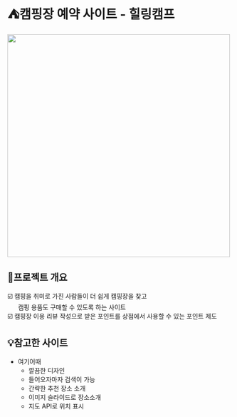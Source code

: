 # ⛺캠핑장 예약 사이트 - 힐링캠프
<img width="500" src="https://github.com/yonyoni97/portfolio_healingcamp/assets/130379192/e1cb96e1-6bde-4faa-815c-e2977efef429"/>

## 🔎프로젝트 개요
☑️ 캠핑을 취미로 가진 사람들이 더 쉽게 캠핑장을 찾고 <br>
&nbsp; &nbsp; &nbsp; 캠핑 용품도 구매할 수 있도록 하는 사이트 <br>
☑️ 캠핑장 이용 리뷰 작성으로 받은 포인트를 상점에서 사용할 수 있는 포인트 제도

## 💡참고한 사이트
- 여기어때
  - 깔끔한 디자인
  - 들어오자마자 검색이 가능
  - 간략한 추천 장소 소개
  - 이미지 슬라이드로 장소소개
  - 지도 API로 위치 표시
